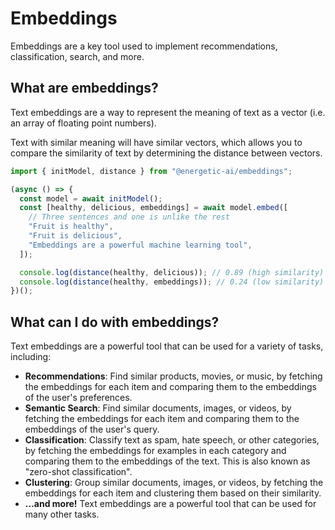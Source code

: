 # Embeddings

Embeddings are a key tool used to implement recommendations, classification, search, and more.

## What are embeddings?

Text embeddings are a way to represent the meaning of text as a vector (i.e. an array of floating point numbers).

Text with similar meaning will have similar vectors, which allows you to compare the similarity of text by determining the distance between vectors.

```js
import { initModel, distance } from "@energetic-ai/embeddings";

(async () => {
  const model = await initModel();
  const [healthy, delicious, embeddings] = await model.embed([
    // Three sentences and one is unlike the rest
    "Fruit is healthy",
    "Fruit is delicious",
    "Embeddings are a powerful machine learning tool",
  ]);

  console.log(distance(healthy, delicious)); // 0.89 (high similarity)
  console.log(distance(healthy, embeddings)); // 0.24 (low similarity)
})();
```

## What can I do with embeddings?

Text embeddings are a powerful tool that can be used for a variety of tasks, including:

- **Recommendations**: Find similar products, movies, or music, by fetching the embeddings for each item and comparing them to the embeddings of the user's preferences.
- **Semantic Search**: Find similar documents, images, or videos, by fetching the embeddings for each item and comparing them to the embeddings of the user's query.
- **Classification**: Classify text as spam, hate speech, or other categories, by fetching the embeddings for examples in each category and comparing them to the embeddings of the text. This is also known as "zero-shot classification".
- **Clustering**: Group similar documents, images, or videos, by fetching the embeddings for each item and clustering them based on their similarity.
- **...and more!** Text embeddings are a powerful tool that can be used for many other tasks.
